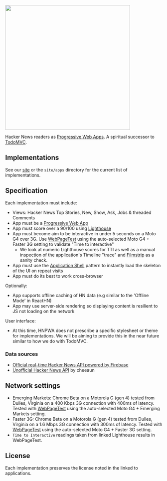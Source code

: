 <img src='https://raw.githubusercontent.com/tastejs/hacker-news-pwas/b3f3d40b9e4bd385dbb973d238ce207aed1f60eb/media/logo.png' width='400px'/>

Hacker News readers as [Progressive Web Apps](https://g.co/ProgressiveWebApps). A spiritual successor to [TodoMVC](https://github.com/tastejs/todomvc).

## Implementations

See our [site](https://hnpwa-prod.appspot.com/) or the `site/apps` directory for the current
list of implementations. 

## Specification

Each implementation must include:

* Views: Hacker News Top Stories, New, Show, Ask, Jobs & threaded Comments
* App must be a [Progressive Web App](https://g.co/ProgressiveWebApps)
* App must score over a 90/100 using [Lighthouse](https://github.com/GoogleChrome/lighthouse)
* App must become aim to be interactive in under 5 seconds on a Moto G4 over 3G. Use [WebPageTest](https://www.webpagetest.org/easy) using the auto-selected Moto G4 + Faster 3G setting to validate "Time to interactive"
  * We look at numeric Lighthouse scores for TTI as well as a manual inspection of the application's Timeline "trace" and [Filmstrip](https://www.webpagetest.org/video/compare.php?tests=170514_00_bb389f33405b558ea644b37f565c8a56-r:1-c:0) as a sanity check.
* App must use the [Application Shell](https://developers.google.com/web/fundamentals/architecture/app-shell) pattern to instantly load the skeleton of the UI on repeat visits
* App must do its best to work cross-browser

Optionally:

* App supports offline caching of HN data (e.g similar to the 'Offline Mode' in ReactHN)
* App may use server-side rendering so displaying content is resilient to JS not loading on the network

User interface:

* At this time, HNPWA does not prescribe a specific stylesheet or theme for implementations. We will be aiming to provide this in the near future similar to how we do with TodoMVC.

### Data sources

* [Official real-time Hacker News API powered by Firebase](https://github.com/HackerNews/API)
* [Unofficial Hacker News API](https://github.com/cheeaun/node-hnapi) by cheeaun

## Network settings

* Emerging Markets: Chrome Beta on a Motorola G (gen 4) tested from Dulles, Virginia on a 400 Kbps 3G connection with 400ms of latency. Tested with [WebPageTest](https://www.webpagetest.org/easy) using the auto-selected Moto G4 + Emerging Markets setting.
* Faster 3G: Chrome Beta on a Motorola G (gen 4) tested from Dulles, Virginia on a 1.6 Mbps 3G connection with 300ms of latency. Tested with [WebPageTest](https://www.webpagetest.org/easy) using the auto-selected Moto G4 + Faster 3G setting.
* `Time to Interactive` readings taken from linked Lighthouse results in WebPageTest.

## License

Each implementation preserves the license noted in the linked to applications.
